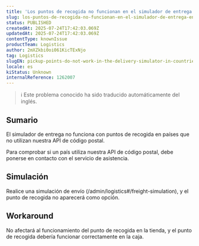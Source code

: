 ```yaml
---
title: 'Los puntos de recogida no funcionan en el simulador de entrega en los países que no utilizan nuestra API de código postal'
slug: los-puntos-de-recogida-no-funcionan-en-el-simulador-de-entrega-en-los-paises-que-no-utilizan-nuestra-api-de-codigo-postal
status: PUBLISHED
createdAt: 2025-07-24T17:42:03.069Z
updatedAt: 2025-07-24T17:42:03.069Z
contentType: knownIssue
productTeam: Logistics
author: 2mXZkbi0oi061KicTExNjo
tag: Logistics
slugEN: pickup-points-do-not-work-in-the-delivery-simulator-in-countries-that-do-not-use-our-postal-code-api
locale: es
kiStatus: Unknown
internalReference: 1262007
---
```


>ℹ️ Este problema conocido ha sido traducido automáticamente del inglés.

## Sumario



El simulador de entrega no funciona con puntos de recogida en países que no utilizan nuestra API de código postal.

Para comprobar si un país utiliza nuestra API de código postal, debe ponerse en contacto con el servicio de asistencia.

## Simulación



Realice una simulación de envío (/admin/logistics#/freight-simulation), y el punto de recogida no aparecerá como opción.

## Workaround


No afectará al funcionamiento del punto de recogida en la tienda, y el punto de recogida debería funcionar correctamente en la caja.


